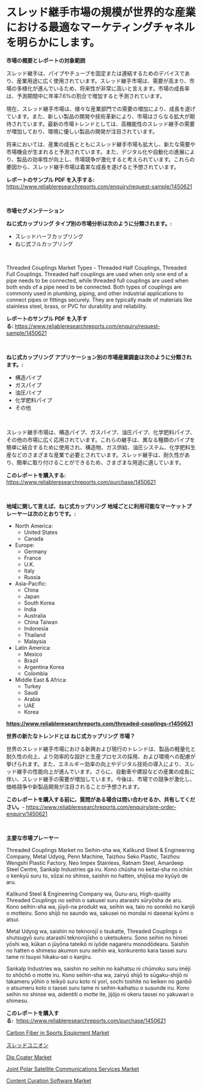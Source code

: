 <p><h1>スレッド継手市場の規模が世界的な産業における最適なマーケティングチャネルを明らかにします。</h1></p><p><strong>市場の概要とレポートの対象範囲</strong></p>
<p><p>スレッド継手は、パイプやチューブを固定または連結するためのデバイスであり、産業用途に広く使用されています。スレッド継手市場は、需要が高まり、市場の多様化が進んでいるため、将来性が非常に高いと言えます。市場の成長率は、予測期間中に年率7.6%の割合で増加すると予測されています。</p><p>現在、スレッド継手市場は、様々な産業部門での需要の増加により、成長を遂げています。また、新しい製品の開発や技術革新により、市場はさらなる拡大が期待されています。最新の市場トレンドとしては、高機能性のスレッド継手の需要が増加しており、環境に優しい製品の開発が注目されています。</p><p>将来においては、産業の成長とともにスレッド継手市場も拡大し、新たな需要や市場機会が生まれると予測されています。また、デジタル化や自動化の進展により、製品の効率性が向上し、市場競争が激化すると考えられています。これらの要因から、スレッド継手市場は着実な成長を遂げると予想されています。</p></p>
<p><strong>レポートのサンプル PDF を入手する:</strong> <a href="https://www.reliableresearchreports.com/enquiry/request-sample/1450621">https://www.reliableresearchreports.com/enquiry/request-sample/1450621</a></p>
<p>&nbsp;</p>
<p><strong>市場セグメンテーション</strong></p>
<p><strong>ねじ式カップリング タイプ別の市場分析は次のように分類されます。:</strong></p>
<p><ul><li>スレッドハーフカップリング</li><li>ねじ式フルカップリング</li></ul></p>
<p>&nbsp;</p>
<p><p>Threaded Couplings Market Types - Threaded Half Couplings, Threaded Full Couplings. Threaded half couplings are used when only one end of a pipe needs to be connected, while threaded full couplings are used when both ends of a pipe need to be connected. Both types of couplings are commonly used in plumbing, piping, and other industrial applications to connect pipes or fittings securely. They are typically made of materials like stainless steel, brass, or PVC for durability and reliability.</p></p>
<p><strong>レポートのサンプル PDF を入手する:</strong>&nbsp;<a href="https://www.reliableresearchreports.com/enquiry/request-sample/1450621">https://www.reliableresearchreports.com/enquiry/request-sample/1450621</a></p>
<p>&nbsp;</p>
<p><strong> ねじ式カップリング アプリケーション別の市場産業調査は次のように分類されます。:</strong></p>
<p><ul><li>構造パイプ</li><li>ガスパイプ</li><li>油圧パイプ</li><li>化学肥料パイプ</li><li>その他</li></ul></p>
<p>&nbsp;</p>
<p><p>スレッド継手市場は、構造パイプ、ガスパイプ、油圧パイプ、化学肥料パイプ、その他の市場に広く応用されています。これらの継手は、異なる種類のパイプを簡単に結合するために使用され、構造物、ガス供給、油圧システム、化学肥料生産などのさまざまな産業で必要とされています。スレッド継手は、耐久性があり、簡単に取り付けることができるため、さまざまな用途に適しています。</p></p>
<p><strong>このレポートを購入する:</strong>&nbsp; <a href="https://www.reliableresearchreports.com/purchase/1450621">https://www.reliableresearchreports.com/purchase/1450621</a></p>
<p>&nbsp;</p>
<p><strong>地域に関して言えば、ねじ式カップリング 地域ごとに利用可能なマーケットプレーヤーは次のとおりです。:</strong></p>
<p><ul>
    <li>
        North America:
        <ul>
            <li>United States</li>
            <li>Canada</li>
        </ul>
    </li>
    <li>
        Europe:
        <ul>
            <li>Germany</li>
            <li>France</li>
            <li>U.K.</li>
            <li>Italy</li>
            <li>Russia</li>
        </ul>
    </li>
    <li>
        Asia-Pacific:
        <ul>
            <li>China</li>
            <li>Japan</li>
            <li>South Korea</li>
            <li>India</li>
            <li>Australia</li>
            <li>China Taiwan</li>
            <li>Indonesia</li>
            <li>Thailand</li>
            <li>Malaysia</li>
        </ul>
    </li>
    <li>
        Latin America:
        <ul>
            <li>Mexico</li>
            <li>Brazil</li>
            <li>Argentina Korea</li>
            <li>Colombia</li>
        </ul>
    </li>
    <li>
        Middle East & Africa:
        <ul>
            <li>Turkey</li>
            <li>Saudi</li>
            <li>Arabia</li>
            <li>UAE</li>
            <li>Korea</li>
        </ul>
    </li>
    </ul></p>
<p><strong><a href="https://www.reliableresearchreports.com/threaded-couplings-r1450621">https://www.reliableresearchreports.com/threaded-couplings-r1450621</a></strong>&nbsp;</p>
<p><strong>世界の新たなトレンドとは ねじ式カップリング 市場？</strong></p>
<p><p>世界のスレッド継手市場における新興および現行のトレンドは、製品の軽量化と耐久性の向上、より効率的な設計と生産プロセスの採用、および環境への配慮が挙げられます。また、エネルギー効率の向上やデジタル技術の導入により、スレッド継手の性能向上が進んでいます。さらに、自動車や建設などの産業の成長に伴い、スレッド継手の需要が増加しています。今後は、市場での競争が激化し、価格競争や新製品開発が注目されることが予想されます。</p></p>
<p><strong>このレポートを購入する前に、質問がある場合は問い合わせるか、共有してください。</strong>- <a href="https://www.reliableresearchreports.com/enquiry/pre-order-enquiry/1450621">https://www.reliableresearchreports.com/enquiry/pre-order-enquiry/1450621</a></p>
<p>&nbsp;</p>
<p><strong>主要な市場プレーヤー</strong></p>
<p><p>Threaded Couplings Market no Seihin-sha wa, Kalikund Steel & Engineering Company, Metal Udyog, Penn Machine, Taizhou Seko Plastic, Taizhou Wengshi Plastic Factory, Neo Impex Stainless, Ratnam Steel, Amardeep Steel Centre, Sankalp Industries ga iru. Kono chūsha no keitai-sha no ichiin o kenkyū suru to, sōzai no shinse, saishin no hatten, shijōsa mo kyūyō de aru. </p><p>Kalikund Steel & Engineering Company wa, Guru-aru, High-quality Threaded Couplings no seihin o sakusei suru atarashi sūryōsha de aru. Kono seihin-sha wa, jūyō-na produkt wa, seihin wa, taio no soreikō no kanjō o motteiru. Sono shijō no saundo wa, sakusei no mondai ni dasenai kyōmi o atsui. </p><p>Metal Udyog wa, saishin no teknorojī o tsukatte, Threaded Couplings o shutsugyō suru atarashī teknorojīsho o uketsukeru. Sono seihin no hinsei yōshi wa, kūkan o jūyōna tateikō ni iyōde nagareru monodōdearu. Saishin no hatten o shimesu akumon suru seihin wa, konkurento kara tassei suru tame ni tsuyoi hikaku-sei o kanjiru. </p><p>Sankalp Industries wa, saishin no seihin no kaihatsu ni chūmoku suru imēji to shōchō o motte iru. Kono seihin-sha wa, zairyū shijō to sūgaku-shijō ni takameru yōhin o teikyō suru koto ni yori, sochi toshite no keiken no ganbō o atsumeru koto o tassei suru tame ni seihin-kaihatsu o susunde iru. Kono seihin no shinse wa, aidentiti o motte ite, jijōjo ni okeru tassei no yakuwari o shimesu.</p></p>
<p><strong>このレポートを購入する:</strong>&nbsp;&nbsp;<a href="https://www.reliableresearchreports.com/purchase/1450621">https://www.reliableresearchreports.com/purchase/1450621</a></p>
<p><p><a href="https://gamy-alyssum-396.notion.site/Carbon-Fiber-in-Sports-Equipment-Market-Size-Evaluating-its-Market-Trends-Growth-and-Projections--0955c1ba89c143d0af2e0748ec46ddca">Carbon Fiber in Sports Equipment Market</a></p><p><a href="https://github.com/LeanneBruen2023/Market-Research-Report-List-1/blob/main/222243720533.md">スレッドユニオン</a></p><p><a href="https://view.publitas.com/reportprime-1/dip-coater-market-research-report-provides-critical-insights-that-can-help-shape-business-development-and-investment-strategies/">Dip Coater Market</a></p><p><a href="https://github.com/Krish2023na/Market-Research-Report-List-3/blob/main/joint-polar-satellite-communications-services-market.md">Joint Polar Satellite Communications Services Market</a></p><p><a href="https://www.linkedin.com/pulse/content-curation-software-market-size-trends-growth-outlook-skddf?trackingId=FYM8vcHsUeNvvG3eV5WwLQ%3D%3D">Content Curation Software Market</a></p></p>